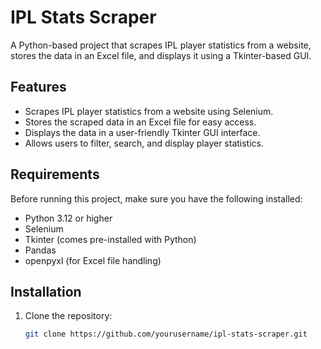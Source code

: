 # IPL Stats Scraper

A Python-based project that scrapes IPL player statistics from a website, stores the data in an Excel file, and displays it using a Tkinter-based GUI.

## Features

- Scrapes IPL player statistics from a website using Selenium.
- Stores the scraped data in an Excel file for easy access.
- Displays the data in a user-friendly Tkinter GUI interface.
- Allows users to filter, search, and display player statistics.

## Requirements

Before running this project, make sure you have the following installed:

- Python 3.12 or higher
- Selenium
- Tkinter (comes pre-installed with Python)
- Pandas
- openpyxl (for Excel file handling)

## Installation

1. Clone the repository:

   ```bash
   git clone https://github.com/yourusername/ipl-stats-scraper.git
